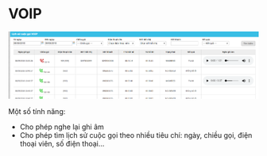 # VOIP

![L&#x1ECB;ch s&#x1EED; cu&#x1ED9;c g&#x1ECD;i VOIP](../.gitbook/assets/image%20%2848%29.png)

  
Một số tính năng:

* Cho phép nghe lại ghi âm
* Cho phép tìm lịch sử cuộc gọi theo nhiều tiêu chí: ngày, chiều gọi, điện thoại viên, số điện thoại...



